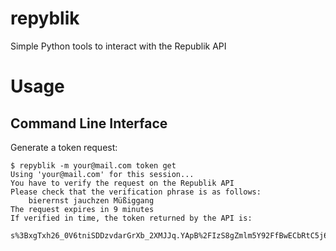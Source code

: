 # repyblik

Simple Python tools to interact with the Republik API

# Usage

## Command Line Interface

Generate a token request:

```console
$ repyblik -m your@mail.com token get
Using 'your@mail.com' for this session...
You have to verify the request on the Republik API
Please check that the verification phrase is as follows:
    bierernst jauchzen Müßiggang
The request expires in 9 minutes
If verified in time, the token returned by the API is:
    s%3BxgTxh26_0V6tniSDDzvdarGrXb_2XMJJq.YApB%2FIzS8gZmlm5Y92FfBwECbRtC5j6dRVke3GVe1oo
```
